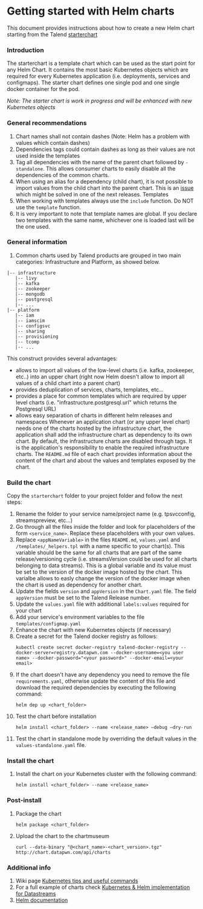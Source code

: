 # Getting started with Helm charts

This document provides instructions about how to create a new Helm chart starting from the Talend [starterchart](https://github.com/Talend/tools/tree/iiosif/ARCH-15_helm_charts/tools-helm/starterchart)


### Introduction
The starterchart is a template chart which can be used as the start point for any Helm Chart. It contains the most basic Kubernetes objects which are required for every Kubernetes application (i.e. deployments, services and configmaps). The starter chart defines one single pod and one single docker container for the pod.

_Note: The starter chart is work in progress and will be enhanced with new Kubernetes objects_

### General recommendations

1. Chart names shall not contain dashes (Note: Helm has a problem with values which contain dashes)
1. Dependencies tags could contain dashes as long as their values are not used inside the templates
1. Tag all dependencies with the name of the parent chart followed by ```-standalone```. This allows consumer charts to easily disable all the dependencies of the common charts. 
1. When using an alias for a dependency (child chart), it is not possible to import values from the child chart into the parent chart. This is an [issue](https://github.com/kubernetes/helm/issues/3457) which might be solved in one of the next releases.
Templates
1. When working with templates always use the ```include``` function. Do NOT use the ```template``` function. 
1. It is very important to note that template names are global. If you declare two templates with the same name, whichever one is loaded last will be the one used.

### General information

1. Common charts used by Talend products are grouped in two main categories: Infrastructure and Platform, as showed below. 
```
|-- infrastructure
   |-- livy
   |-- kafka
   |-- zookeeper
   |-- mongodb
   |-- postgresql
   |-- ...
|-- platform
   |-- iam
   |-- iamscim
   |-- configsvc
   |-- sharing
   |-- provisioning
   |-- tcomp
   |-- ...
```
This construct provides several advantages:
- allows to import all values of the low-level charts (i.e. kafka, zookeeper, etc..) into an upper chart (right now Helm doesn't allow to import all values of a child chart into a parent chart)
- provides deduplication of services, charts, templates, etc... 
- provides a place for common templates which are required by upper level charts (i.e. "infrastructure.postgresql.url" which returns the Postgresql URL)
- allows easy separation of charts in different helm releases and namespaces
Whenever an application chart (or any upper level chart) needs one of the charts hosted by the infrastructure chart, the application shall add the infrastructure chart as dependency to its own chart. By default, the infrastructure charts are disabled through tags. It is the application's responsibility to enable the required infrastructure charts. The ```README.md``` file of each chart provides information about the content of the chart and about the values and templates exposed by the chart.

### Build the chart
Copy the ```starterchart``` folder to your project folder and follow the next steps:
1. Rename the folder to your service name/project name (e.g. tpsvcconfig, streamspreview, etc...)
1. Go through all the files inside the folder and look for placeholders of the form ```<service_name>```. Replace these placeholders with your own values.
1. Replace ```<appNameVariable>``` in the files ```README.md```, ```values.yaml``` and ```/templates/_helpers.tpl``` with a name specific to your chart(s). This variable should be the same for all charts that are part of the same release/versioning cycle (i.e. streamsVersion could be used for all charts belonging to data streams). This is a global variable and its value must be set to the version of the docker image hosted by the chart. This varialbe allows to easly change the version of the docker image when the chart is used as dependency for another chart.
1. Update the fields ```version``` and ```appVersion``` in the ```Chart.yaml``` file. The field ```appVersion``` must be set to the Talend Release number.
1. Update the ```values.yaml``` file with additional ```labels:values``` required for your chart
1. Add your service's environment variables to the file ```templates/configmap.yaml```
1. Enhance the chart with new Kubernetes objects (if necessary)
1. Create a secret for the Talend docker registry as follows:
   ```
   kubectl create secret docker-registry talend-docker-registry --docker-server=registry.datapwn.com --docker-username=<you user name> --docker-password="<your password>" --docker-email=<your email>
   ```
1. If the chart doesn't have any dependency you need to remove the file ```requirements.yaml```, otherwise update the content of this file and download the required dependencies by executing the following command:
   ```
   helm dep up <chart_folder>
   ```
1. Test the chart before installation
   ```
   helm install <chart_folder> --name <release_name> —debug —dry-run 
   ```
1. Test the chart in standalone mode by overriding the default values in the ```values-standalone.yaml``` file.

### Install the chart
1. Install the chart on your Kubernetes cluster with the following command:
   ```
   helm install <chart_folder> --name <release_name>
   ```

### Post-install
1. Package the chart
   ```
   helm package <chart_folder>
   ```
1. Upload the chart to the chartmuseum
   ```
   curl --data-binary "@<chart_name>-<chart_version>.tgz" http://chart.datapwn.com/api/charts
   ```

### Additional info
1. Wiki page [Kubernetes tips and useful commands](https://wiki.talend.com/display/rd/Kubernetes+tips+and+useful+commands)
1. For a full example of charts check  [Kubernetes & Helm implementation for Datastreams](https://wiki.talend.com/pages/viewpage.action?pageId=19630507)
1. [Helm documentation](https://docs.helm.sh/)
